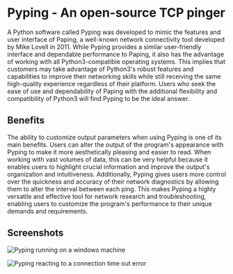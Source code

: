 # Pyping - An open-source TCP pinger
A Python software called Pyping was developed to mimic the features and user interface of Paping, a well-known network connectivity tool developed by Mike Lovell in 2011. While Pyping provides a similar user-friendly interface and dependable performance to Paping, it also has the advantage of working with all Python3-compatible operating systems. This implies that customers may take advantage of Python3's robust features and capabilities to improve their networking skills while still receiving the same high-quality experience regardless of their platform. Users who seek the ease of use and dependability of Paping with the additional flexibility and compatibility of Python3 will find Pyping to be the ideal answer.

## Benefits
The ability to customize output parameters when using Pyping is one of its main benefits. Users can alter the output of the program's appearance with Pyping to make it more aesthetically pleasing and easier to read. When working with vast volumes of data, this can be very helpful because it enables users to highlight crucial information and improve the output's organization and intuitiveness. Additionally, Pyping gives users more control over the quickness and accuracy of their network diagnostics by allowing them to alter the interval between each ping. This makes Pyping a highly versatile and effective tool for network research and troubleshooting, enabling users to customize the program's performance to their unique demands and requirements.

## Screenshots
![Pyping running on a windows machine](https://cdn.discordapp.com/attachments/973973813358395435/1051838510656667678/image.png)

![Pyping reacting to a connection time out error](https://cdn.discordapp.com/attachments/973973813358395435/1051838943752101998/image.png)

